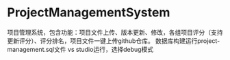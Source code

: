 # ProjectManagementSystem
项目管理系统，包含功能：项目文件上传、版本更新、修改，各组项目评分（支持更新评分）、评分排名，项目文件一键上传github仓库。
数据库构建运行project-management.sql文件
vs studio运行，选择debug模式
